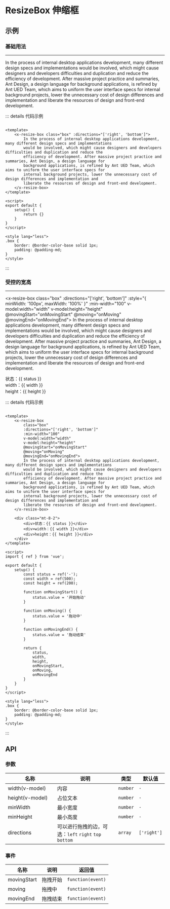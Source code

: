# ResizeBox 伸缩框

## 示例

### 基础用法
---
<x-resize-box class="box" :directions="['right', 'bottom']">
    In the process of internal desktop applications development, many different design specs and implementations
    would be involved, which might cause designers and developers difficulties and duplication and reduce the
    efficiency of development. After massive project practice and summaries, Ant Design, a design language for
    background applications, is refined by Ant UED Team, which aims to uniform the user interface specs for
    internal background projects, lower the unnecessary cost of design differences and implementation and
    liberate the resources of design and front-end development.
</x-resize-box>

::: details 代码示例

```vue

<template>
    <x-resize-box class="box" :directions="['right', 'bottom']">
        In the process of internal desktop applications development, many different design specs and implementations
        would be involved, which might cause designers and developers difficulties and duplication and reduce the
        efficiency of development. After massive project practice and summaries, Ant Design, a design language for
        background applications, is refined by Ant UED Team, which aims to uniform the user interface specs for
        internal background projects, lower the unnecessary cost of design differences and implementation and
        liberate the resources of design and front-end development.
    </x-resize-box>
</template>

<script>
export default {
    setup() {
        return {}
    }
}
</script>

<style lang="less">
.box {
    border: @border-color-base solid 1px;
    padding: @padding-md;
}
</style>
```

:::

### 受控的宽高
---
<x-resize-box
class="box"
:directions="['right', 'bottom']"
:style="{ minWidth: '100px', maxWidth: '100%' }"
:min-width="100"
v-model:width="width"
v-model:height="height"
@movingStart="onMovingStart"
@moving="onMoving"
@movingEnd="onMovingEnd">
In the process of internal desktop applications development, many different design specs and implementations
would be involved, which might cause designers and developers difficulties and duplication and reduce the
efficiency of development. After massive project practice and summaries, Ant Design, a design language for
background applications, is refined by Ant UED Team, which aims to uniform the user interface specs for
internal background projects, lower the unnecessary cost of design differences and implementation and
liberate the resources of design and front-end development.
</x-resize-box>

<div class="mt-8-2">
    <div>状态：{{ status }}</div>
    <div>width：{{ width }}</div>
    <div>height：{{ height }}</div>
</div>

::: details 代码示例

```vue

<template>
    <x-resize-box
        class="box"
        :directions="['right', 'bottom']"
        :min-width="100"
        v-model:width="width"
        v-model:height="height"
        @movingStart="onMovingStart"
        @moving="onMoving"
        @movingEnd="onMovingEnd">
        In the process of internal desktop applications development, many different design specs and implementations
        would be involved, which might cause designers and developers difficulties and duplication and reduce the
        efficiency of development. After massive project practice and summaries, Ant Design, a design language for
        background applications, is refined by Ant UED Team, which aims to uniform the user interface specs for
        internal background projects, lower the unnecessary cost of design differences and implementation and
        liberate the resources of design and front-end development.
    </x-resize-box>

    <div class="mt-8-2">
        <div>状态：{{ status }}</div>
        <div>width：{{ width }}</div>
        <div>height：{{ height }}</div>
    </div>
</template>

<script>
import { ref } from 'vue';

export default {
    setup() {
        const status = ref('-');
        const width = ref(500);
        const height = ref(200);

        function onMovingStart() {
            status.value = '开始拖动'
        }

        function onMoving() {
            status.value = '拖动中'
        }

        function onMovingEnd() {
            status.value = '拖动结束'
        }

        return {
            status,
            width,
            height,
            onMovingStart,
            onMoving,
            onMovingEnd
        }
    }
}
</script>

<style lang="less">
.box {
    border: @border-color-base solid 1px;
    padding: @padding-md;
}
</style>
```

:::

## API

### 参数

| <div style="width: 140px">名称</div> | 说明                                        | 类型       | 默认值         |
|------------------------------------|-------------------------------------------|----------|-------------|
| width(v-model)                     | 内容                                        | `number` | `-`         |
| height(v-model)                    | 占位文本                                      | `number` | `-`         |
| minWidth                           | 最小宽度                                      | `number` | `-`         |
| minHeight                          | 最小高度                                      | `number` | `-`         |
| directions                         | 可以进行拖拽的边，可选：`left` `right` `top` `bottom` | `array`  | `['right']` |

### 事件

| 名称          | 说明   | 返回值               |
|-------------|------|-------------------|
| movingStart | 拖拽开始 | `function(event)` |
| moving      | 拖拽中  | `function(event)` |
| movingEnd   | 拖拽结束 | `function(event)` |

<script setup>
import { ref } from 'vue';

const status = ref('-');
const width = ref(500);
const height = ref(200);

function onMovingStart() {
    status.value = '开始拖动'
}

function onMoving() {
    status.value = '拖动中'
}

function onMovingEnd() {
    status.value = '拖动结束'
}
</script>

<style lang="less" scoped>
.box{
    border: @border-color-base solid 1px;
    padding: @padding-md;
}
</style>
